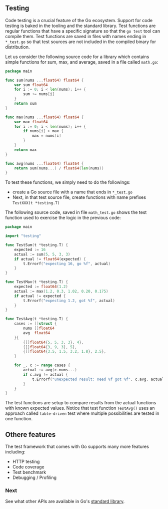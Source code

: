 ## Testing
Code testing is a crucial feature of the Go ecosystem. Support for code testing is baked in the tooling and the standard library.  Test functions are regular functions that have a specific signature so that the `go test` tool can compile them.  Test functions are saved in files with names ending in `*_test.go` so that test sources are not included in the compiled binary for distribution.

Let us consider the following source code for a library which contains simple functions for sum, max, and average, saved in a file called `math.go`:
```go
package main

func sum(nums ...float64) float64 {
	var sum float64
	for i := 0; i < len(nums); i++ {
		sum += nums[i]
	}
	return sum
}

func max(nums ...float64) float64 {
	var max float64
	for i := 0; i < len(nums); i++ {
		if nums[i] > max {
			max = nums[i]
		}
	}
	return max
}

func avg(nums ...float64) float64 {
	return sum(nums...) / float64(len(nums))
}
```
To test these functions, we simply need to do the followings:

- create a Go source file with a name that ends in `*_test.go`
- Next, in that test source file, create functions with name prefixes `TestXXX(t *testing.T)`

The following source code, saved in file `math_test.go` shows the test function used to exercise the logic in the previous code:
```go
package main

import "testing"

func TestSum(t *testing.T) {
	expected := 16
	actual := sum(5, 5, 3, 3)
	if actual != float64(expected) {
		t.Errorf("expecting 16, go %f", actual)
	}
}

func TestMax(t *testing.T) {
	expected := float64(1.2)
	actual := max(1.2, 0.3, 1.02, 0.20, 0.175)
	if actual != expected {
		t.Errorf("expecting 1.2, got %f", actual)
	}
}

func TestAvg(t *testing.T) {
	cases := []struct {
		nums []float64
		avg  float64
	}{
		{[]float64{5, 5, 3, 3}, 4},
		{[]float64{3, 9, 3}, 5},
		{[]float64{3.5, 1.5, 3.2, 1.8}, 2.5},
	}

	for _, c := range cases {
		actual := avg(c.nums...)
		if c.avg != actual {
			t.Errorf("unexpected result: need %f got %f", c.avg, actual)
		}
	}
}
```
The test functions are setup to compare results from the actual functions with known expected values.  Notice that test function `TestAvg()` uses an approach called `table-driven` test where multiple possibilities are tested in one function.

## Othere features
The test framework that comes with Go supports many more features including: 
- HTTP testing
- Code coverage
- Test benchmark
- Debugging / Profiling

### Next
See what other APIs are available in Go's [standard library](./stdlib.md).